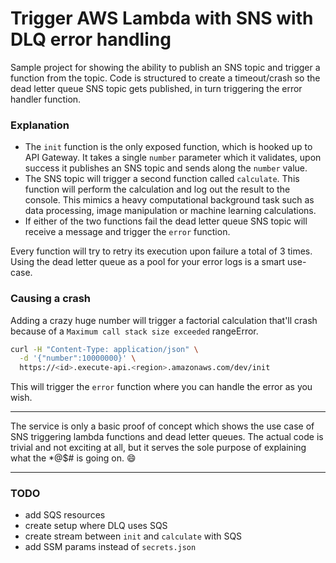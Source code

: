 # Trigger AWS Lambda with SNS with DLQ error handling 
Sample project for showing the ability to publish an SNS topic and trigger a function from the topic. Code is structured to create a timeout/crash so the dead letter queue SNS topic gets published, in turn triggering the error handler function.

### Explanation

- The `init` function is the only exposed function, which is hooked up to API Gateway. It takes a single `number` parameter which it validates, upon success it publishes an SNS topic and sends along the `number` value.
- The SNS topic will trigger a second function called `calculate`. This function will perform the calculation and log out the result to the console. This mimics a heavy computational background task such as data processing, image manipulation or machine learning calculations.
- If either of the two functions fail the dead letter queue SNS topic will receive a message and trigger the `error` function.

Every function will try to retry its execution upon failure a total of 3 times. Using the dead letter queue as a pool for your error logs is a smart use-case.

### Causing a crash
Adding a crazy huge number will trigger a factorial calculation that'll crash because of a `Maximum call stack size exceeded` rangeError.

```bash
curl -H "Content-Type: application/json" \
  -d '{"number":10000000}' \
  https://<id>.execute-api.<region>.amazonaws.com/dev/init
```

This will trigger the `error` function where you can handle the error as you wish.

---

The service is only a basic proof of concept which shows the use case of SNS triggering lambda functions and dead letter queues. The actual code is trivial and not exciting at all, but it serves the sole purpose of explaining what the *@$# is going on. :smile:

--- 

### TODO
- add SQS resources
- create setup where DLQ uses SQS
- create stream between `init` and `calculate` with SQS
- add SSM params instead of `secrets.json`
